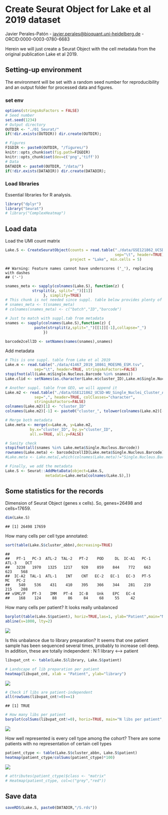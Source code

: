 Create Seurat Object for Lake et al 2019 dataset
================
Javier Perales-Patón - <javier.perales@bioquant.uni-heidelberg.de> -
ORCID:0000-0003-0780-6683

Herein we will just create a Seurat Object with the cell metadata from
the original publication Lake et al 2019.

## Setting-up environment

The environment will be set with a random seed number for
reproducibility and an output folder for processed data and figures.

### set env

``` r
options(stringsAsFactors = FALSE)
# Seed number
set.seed(1234)
# Output directory
OUTDIR <- "./01_Seurat/"
if(!dir.exists(OUTDIR)) dir.create(OUTDIR);

# Figures
FIGDIR <- paste0(OUTDIR, "/figures/")
knitr::opts_chunk$set(fig.path=FIGDIR)
knitr::opts_chunk$set(dev=c('png','tiff'))
# Data
DATADIR <- paste0(OUTDIR, "/data/")
if(!dir.exists(DATADIR)) dir.create(DATADIR);
```

### Load libraries

Essential libraries for R analysis.

``` r
library("dplyr")
library("Seurat")
# library("ComplexHeatmap")
```

## Load data

Load the UMI count matrix

``` r
Lake.S <- CreateSeuratObject(counts = read.table("./data/GSE121862_UCSD-WU_Single_Nuclei_Cluster_Annotated_Raw_UMI_Matrix.tsv",
                                                 sep="\t", header=TRUE),
                             project = "Lake", min.cells = 5)
```

    ## Warning: Feature names cannot have underscores ('_'), replacing with dashes
    ## ('-')

``` r
snames_meta <- sapply(colnames(Lake.S), function(z) {
            strsplit(z, split="_")[[1]]
                 }, simplify=TRUE)
# This chunk is not needed since suppl. table below provides plenty of metadata for cells
# snames_meta <- t(snames_meta)
# colnames(snames_meta) <- c("batch","ID","barcode")

# Just to match with suppl.tab from metadata
snames <- sapply(colnames(Lake.S),function(z) {
             paste(strsplit(z,split="_")[[1]][-1],collapse="_")
                 })

barcode2cellID <- setNames(names(snames),snames)
```

Add metadata

``` r
# This is one suppl. table from Lake et al 2019
Lake.m <- read.table("./data/41467_2019_10861_MOESM6_ESM.tsv", 
             sep="\t", header=TRUE, stringsAsFactors=FALSE)
stopifnot(all(Lake.m$Single.Nucleus.Barcode %in% snames))
Lake.clid <- setNames(as.character(Lake.m$cluster_ID),Lake.m$Single.Nucleus.Barcode)[snames]

# Another suppl. table from GEO, we will append it
Lake.m2 <- read.table("./data/GSE121862_UCSD-WU_Single_Nuclei_Cluster_Annotations.csv",
             sep=",", header=TRUE, colClasses="character", 
             stringsAsFactors=FALSE)
colnames(Lake.m2)[1] <- "cluster_ID"
colnames(Lake.m2)[-1] <- paste0("cluster_", tolower(colnames(Lake.m2)[-1]))

# Merge both metadata
Lake.meta <- merge(x=Lake.m, y=Lake.m2, 
           by.x="cluster_ID", by.y="cluster_ID", 
           all.x=TRUE, all.y=FALSE)

# Sanity check
stopifnot(all(snames %in% Lake.meta$Single.Nucleus.Barcode))
rownames(Lake.meta) <- barcode2cellID[Lake.meta$Single.Nucleus.Barcode]
#Lake.meta <- Lake.meta[,which(colnames(Lake.meta)!="Single.Nucleus.Barcode")]

# Finally, we add the metadata
Lake.S <- Seurat::AddMetaData(object=Lake.S, 
                  metadata=Lake.meta[colnames(Lake.S),])
```

## Some statistics for the records

Dimension of Seurat Object (genes x cells). So, genes=26498 and
cells=17659.

``` r
dim(Lake.S)
```

    ## [1] 26498 17659

How many cells per cell type annotated:

``` r
sort(table(Lake.S$cluster_abbn),decreasing=TRUE)
```

    ## 
    ##   PT-1   PC-3  ATL-2  TAL-2   PT-2    POD     DL  IC-A1   PC-1  ATL-3    DCT 
    ##   3238   1970   1325   1217    920    859    844    772    663    623    568 
    ##  IC-A2  TAL-1  ATL-1    INT    CNT   EC-2   EC-1   EC-3   PT-5     MC   PC-2 
    ##    540    536    431    410    395    366    344    281    219    215    208 
    ## vSMC/P   PT-3    IMM   PT-4   IC-B    Unk    EPC   EC-4 
    ##    168    124     88     86     84     68     55     42

How many cells per patient? It looks really unbalanced

``` r
barplot(table(Lake.S$patient), horiz=TRUE,las=1, ylab="Patient",main="N cells per patient")
abline(v=1000, lty=2)
```

![](./01_Seurat//figures/Lake_patient_ncells-1.png)<!-- -->

Is this unbalance due to library preparation? It seems that one patient
sample has been sequenced several times, probably to increase cell deep.
In addition, these are totally independent : N:1 library \<–\> patient

``` r
libvpat_cnt <- table(Lake.S$library, Lake.S$patient)

# Landscape of lib preparation per patient
heatmap(libvpat_cnt, xlab = "Patient", ylab="library")
```

![](./01_Seurat//figures/Lake_patient_seqLib-1.png)<!-- -->

``` r
# Check if libs are patient-independent
all(rowSums(libvpat_cnt!=0)==1)
```

    ## [1] TRUE

``` r
# How many libs per patient
barplot(colSums(libvpat_cnt!=0), horiz=TRUE, main="N libs per patient",las=1, ylab="Patient")
```

![](./01_Seurat//figures/Lake_patient_seqLib-2.png)<!-- -->

How well represented is every cell type among the cohort? There are some
patients with no representation of certain cell types

``` r
patient_ctype <- table(Lake.S$cluster_abbn, Lake.S$patient)
heatmap(patient_ctype/colSums(patient_ctype)*100)
```

![](./01_Seurat//figures/unnamed-chunk-6-1.png)<!-- -->

``` r
# attributes(patient_ctype)$class <- "matrix"
# Heatmap(patient_ctype, col=c("grey","red"))
```

## Save data

``` r
saveRDS(Lake.S, paste0(DATADIR,"/S.rds"))
```

